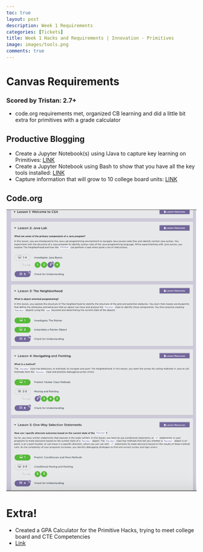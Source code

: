 ```yaml
---
toc: true
layout: post
description: Week 1 Requirements
categories: [Tickets]
title: Week 1 Hacks and Requirements | Innovation - Primitives
image: images/tools.png
comments: true
---
```

# Canvas Requirements

### Scored by Tristan: 2.7+
- code.org requirements met, organized CB learning and did a little bit extra for primitives with a grade calculator

## Productive Blogging
- Create a Jupyter Notebook(s) using IJava to capture key learning on Primitives: [LINK](https://akhilnandhakumar.github.io/CSA/jupyter/2022/08/25/primitives.html)
- Create a Jupyter Notebook using Bash to show that you have all the key tools installed: [LINK](https://akhilnandhakumar.github.io/CSA/jupyter/2022/08/25/installation-checks.html)
- Capture information that will grow to 10 college board units: [LINK](https://akhilnandhakumar.github.io/CSA/notes/)

## Code.org
![](https://github.com/AkhilNandhakumar/CSA/blob/master/images/Screen%20Shot%202022-08-28%20at%2012.22.40%20PM.png?raw=true "Code.org up to lesson 5 in OOP unit")

# Extra!
- Created a GPA Calculator for the Primitive Hacks, trying to meet college board and CTE Competencies
- [Link](https://akhilnandhakumar.github.io/CSA/jupyter/2022/08/25/primitives.html#Demonstrating-Primitive-Knowledge)




